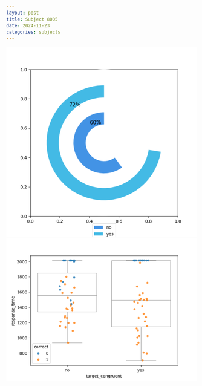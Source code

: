 ```yaml
---
layout: post
title: Subject 8005
date: 2024-11-23
categories: subjects
---
```


![](data/8005/run-8/8005_accuracy_target_congruence.png)
![](data/8005/run-8/8005_rt_congruence.png)
